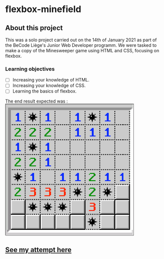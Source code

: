 # flexbox-minefield

## About this project

This was a solo project carried out on the 14th of January 2021 as part of the BeCode Liège's Junior Web Developer programm. We were tasked to make a copy of the Minesweeper game using HTML and CSS, focusing on flexbox.

### Learning objectives

- [ ] Increasing your knowledge of HTML.
- [ ] Increasing your knowledge of CSS.
- [ ] Learning the basics of flexbox.

The end result expected was : 
<br>
![image](images/end-result.png)

## [See my attempt here](https://charlottemoureau.github.io/flexbox-minefield/)